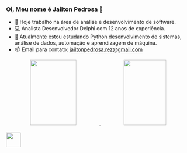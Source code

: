 ### Oi, Meu nome é Jailton Pedrosa 👋

- 🔭 Hoje trabalho na área de análise e desenvolvimento de software.
- 💻 Analista Desenvolvedor Delphi com 12 anos de experiência.
- 🌱 Atualmente estou estudando Python desenvolvimento de sistemas, análise de dados, automação e aprendizagem de máquina.
- 📫 Email para contato: jailtonpedrosa.rez@gmail.com

<div align="center">
  <a href="https://github.com/jailtonpedrosa">
  <img height="180em" width="50%" src="https://github-readme-stats.vercel.app/api?username=jailtonpedrosa&show_icons=true&theme=dark&include_all_commits=true&count_private=true"/>
  <img height="180em" width="48%" src="https://github-readme-stats.vercel.app/api/top-langs/?username=Pedrohswd&layout=compact&langs_count=7&theme=dark"/>
</div>
<div style="display: inline_block"><br>
  <img align="center" height"30" width="40" src="https://cdn.jsdelivr.net/gh/devicons/devicon/icons/python/python-original.svg" />  
</div>
